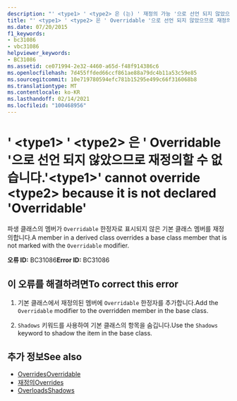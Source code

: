 ```yaml
---
description: "' <type1> ' <type2> 은 (는) ' 재정의 가능 '으로 선언 되지 않았으므로 재정의할 수 없습니다."
title: "' <type1> ' <type2> 은 ' Overridable '으로 선언 되지 않았으므로 재정의할 수 없습니다."
ms.date: 07/20/2015
f1_keywords:
- bc31086
- vbc31086
helpviewer_keywords:
- BC31086
ms.assetid: ce071994-2e32-4460-a65d-f48f914386c6
ms.openlocfilehash: 7d455ffded66ccf861ae88a79dc4b11a53c59e85
ms.sourcegitcommit: 10e719780594efc781b15295e499c66f316068b8
ms.translationtype: MT
ms.contentlocale: ko-KR
ms.lasthandoff: 02/14/2021
ms.locfileid: "100468956"
---
```

# <a name="type1-cannot-override-type2-because-it-is-not-declared-overridable"></a><span data-ttu-id="e9a0a-103">' \<type1> ' \<type2> 은 ' Overridable '으로 선언 되지 않았으므로 재정의할 수 없습니다.</span><span class="sxs-lookup"><span data-stu-id="e9a0a-103">'\<type1>' cannot override \<type2> because it is not declared 'Overridable'</span></span>

<span data-ttu-id="e9a0a-104">파생 클래스의 멤버가 `Overridable` 한정자로 표시되지 않은 기본 클래스 멤버를 재정의합니다.</span><span class="sxs-lookup"><span data-stu-id="e9a0a-104">A member in a derived class overrides a base class member that is not marked with the `Overridable` modifier.</span></span>  
  
 <span data-ttu-id="e9a0a-105">**오류 ID:** BC31086</span><span class="sxs-lookup"><span data-stu-id="e9a0a-105">**Error ID:** BC31086</span></span>  
  
## <a name="to-correct-this-error"></a><span data-ttu-id="e9a0a-106">이 오류를 해결하려면</span><span class="sxs-lookup"><span data-stu-id="e9a0a-106">To correct this error</span></span>  
  
1. <span data-ttu-id="e9a0a-107">기본 클래스에서 재정의된 멤버에 `Overridable` 한정자를 추가합니다.</span><span class="sxs-lookup"><span data-stu-id="e9a0a-107">Add the `Overridable` modifier to the overridden member in the base class.</span></span>  
  
2. <span data-ttu-id="e9a0a-108">`Shadows` 키워드를 사용하여 기본 클래스의 항목을 숨깁니다.</span><span class="sxs-lookup"><span data-stu-id="e9a0a-108">Use the `Shadows` keyword to shadow the item in the base class.</span></span>  
  
## <a name="see-also"></a><span data-ttu-id="e9a0a-109">추가 정보</span><span class="sxs-lookup"><span data-stu-id="e9a0a-109">See also</span></span>

- [<span data-ttu-id="e9a0a-110">Overrides</span><span class="sxs-lookup"><span data-stu-id="e9a0a-110">Overridable</span></span>](../language-reference/modifiers/overridable.md)
- [<span data-ttu-id="e9a0a-111">재정의</span><span class="sxs-lookup"><span data-stu-id="e9a0a-111">Overrides</span></span>](../language-reference/modifiers/overrides.md)
- [<span data-ttu-id="e9a0a-112">Overloads</span><span class="sxs-lookup"><span data-stu-id="e9a0a-112">Shadows</span></span>](../language-reference/modifiers/shadows.md)
